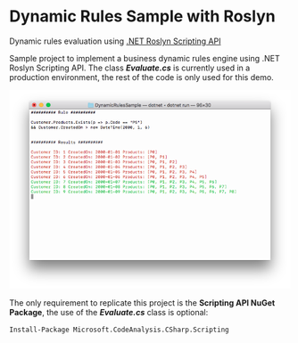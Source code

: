 # Dynamic Rules Sample with Roslyn

Dynamic rules evaluation using [.NET Roslyn Scripting API](https://github.com/dotnet/roslyn/wiki/Scripting-API-Samples)

Sample project to implement a business dynamic rules engine using .NET Roslyn Scripting API. The class **_Evaluate.cs_** is currently used in a production environment, the rest of the code is only used for this demo.

![](img/img1.png)

The only requirement to replicate this project is the **Scripting API NuGet Package**, the use of the **_Evaluate.cs_** class is optional:

```
Install-Package Microsoft.CodeAnalysis.CSharp.Scripting
```
